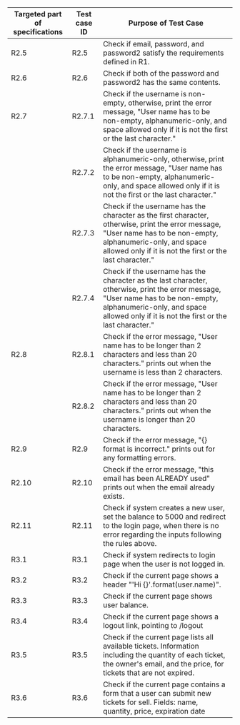 | Targeted part of specifications     | Test case ID     | Purpose of Test Case                                                                                                                                                                                                             |
|---------------------------------    |--------------    |-------------------------------------------------------------------------------------------------------------------------------------------------------------------------------------------------------------------------------    |
| R2.5                                | R2.5             | Check if email, password, and password2 satisfy the requirements defined in R1.                                                                                                                                                   |
| R2.6                                | R2.6             | Check if both of the password and password2 has the same contents.                                                                                                                                                                |
| R2.7                                | R2.7.1           | Check if the username is non-empty, otherwise, print the error message, "User name has to be non-empty, alphanumeric-only, and space allowed only if it is not the first or the last character."                                  |
|                                     | R2.7.2           | Check if the username is alphanumeric-only, otherwise, print the error message, "User name has to be non-empty, alphanumeric-only, and space allowed only if it is not the first or the last character."                          |
|                                     | R2.7.3           | Check if the username has the character as the first character, otherwise, print the error message, "User name has to be non-empty, alphanumeric-only, and space allowed only if it is not the first or the last character."      |
|                                     | R2.7.4           | Check if the username has the character as the last character, otherwise, print the error message, "User name has to be non-empty, alphanumeric-only, and space allowed only if it is not the first or the last character."       |
| R2.8                                | R2.8.1           | Check if the error message, "User name has to be longer than 2 characters and less than 20 characters." prints out when the username is less than 2 characters.                                                                   |
|                                     | R2.8.2           | Check if the error message, "User name has to be longer than 2 characters and less than 20 characters." prints out when the username is longer than 20 characters.                                                                |
| R2.9                                | R2.9             | Check if the error message, "{} format is incorrect." prints out for any formatting errors.                                                                                                                                       |
| R2.10                               | R2.10            | Check if the error message, "this email has been ALREADY used" prints out when the email already exists.                                                                                                                          |
| R2.11                               | R2.11            | Check if system creates a new user, set the balance to 5000 and redirect to the login page, when there is no error regarding the inputs following the rules above.                                                                |
| R3.1                                | R3.1             | Check if system redirects to login page when the user is not logged in.                                                                                                                                                           |
| R3.2                                | R3.2             | Check if the current page shows a header "'Hi {}'.format(user.name)".                                                                                                                                                             |
| R3.3                                | R3.3             | Check if the current page shows user balance.                                                                                                                                                                                     |
| R3.4                                | R3.4             | Check if the current page shows a logout link, pointing to /logout                                                                                                                                                                |
| R3.5                                | R3.5             | Check if the current page lists all available tickets. Information including the quantity of each ticket, the owner's email, and the price, for tickets that are not expired.                                                     |
| R3.6                                | R3.6             | Check if the current page contains a form that a user can submit new tickets for sell. Fields: name, quantity, price, expiration date                                                                                             |
